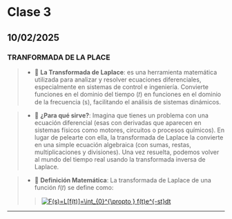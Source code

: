 # Clase 3
## 10/02/2025
### TRANFORMADA DE LA PLACE  

>* 🔑 **La Transformada de Laplace**:
es una herramienta matemática utilizada para analizar y resolver ecuaciones diferenciales, especialmente en sistemas de control e ingeniería. Convierte funciones en el dominio del tiempo (𝑡) en funciones en el dominio de la frecuencia (s), facilitando el análisis de sistemas dinámicos.

>* 🔑 **¿Para qué sirve?**:
Imagina que tienes un problema con una ecuación diferencial (esas con derivadas que aparecen en sistemas físicos como motores, circuitos o procesos químicos). En lugar de pelearte con ella, la transformada de Laplace la convierte en una simple ecuación algebraica (con sumas, restas, multiplicaciones y divisiones). Una vez resuelta, podemos volver al mundo del tiempo real usando la transformada inversa de Laplace.

>* 🔑 **Definición Matemática**:
La transformada de Laplace de una función 𝑓(𝑡) se define como:
>><a href="http://www.alciro.org/tools/matematicas/editor-ecuaciones.jsp?eq=F(s)=L[f(t)]=\int_{0}^{\propto } f(t)e^{-st}dt"><img src="http://www.alciro.org/cgi/tex.cgi?F(s)=L[f(t)]=\int_{0}^{\propto } f(t)e^{-st}dt" title="F(s)=L[f(t)]=\int_{0}^{\propto } f(t)e^{-st}dt" border="0" /></a>


------------------------------------------------------------------------------------
 
